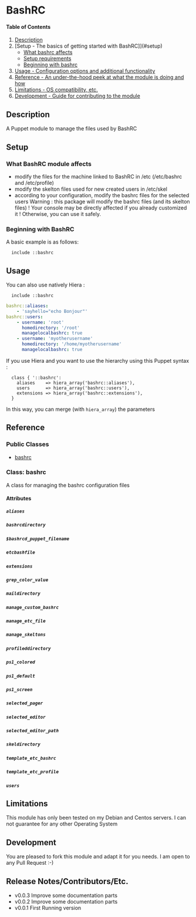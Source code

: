 # BashRC

#### Table of Contents

1. [Description](#description)
2. [Setup - The basics of getting started with BashRC]](#setup)
    * [What bashrc affects](#what-bashrc-affects)
    * [Setup requirements](#setup-requirements)
    * [Beginning with bashrc](#beginning-with-bashrc)
3. [Usage - Configuration options and additional functionality](#usage)
4. [Reference - An under-the-hood peek at what the module is doing and how](#reference)
5. [Limitations - OS compatibility, etc.](#limitations)
6. [Development - Guide for contributing to the module](#development)

## Description

A Puppet module to manage the files used by BashRC

## Setup

### What BashRC module affects 

* modify the files for the machine linked to BashRC in /etc (/etc/bashrc and /etc/profile)
* modify the  skelton files used for new created users in /etc/skel
* according to your configuration, modify the bashrc files for the selected users
Warning : this package will modify the bashrc files (and its skelton files) ! Your console may be directly affected if you already customized it !
Otherwise, you can use it safely.

### Beginning with BashRC	

A basic example is as follows:

```puppet
  include ::bashrc
```

## Usage

You can also use natively Hiera :


```puppet
  include ::bashrc
```

```yaml
bashrc::aliases:
    - 'sayhello="echo Bonjour"'
bashrc::users:
    - username: 'root'
      homedirectory: '/root'
      managelocalbashrc: true
    - username: 'myotherusername'
      homedirectory: '/home/myotherusername'
      managelocalbashrc: true
```

If you use Hiera and you want to use the hierarchy using this Puppet syntax :

```puppet
  class { '::bashrc':
    aliases    => hiera_array('bashrc::aliases'),
    users      => hiera_array('bashrc::users'),
    extensions => hiera_array('bashrc::extensions'),
  }
```

In this way, you can merge (with `hiera_array`) the parameters

## Reference

### Public Classes

* [bashrc](#class-bashrc)

### Class: bashrc

A class for managing the bashrc configuration files

#### Attributes

##### `aliases`
##### `bashrcdirectory`
##### `$bashrcd_puppet_filename`
##### `etcbashfile`
##### `extensions`
##### `grep_color_value`
##### `maildirectory`
##### `manage_custom_bashrc`
##### `manage_etc_file`
##### `manage_skeltons`
##### `profileddirectory`
##### `ps1_colored`
##### `ps1_default`
##### `ps1_screen`
##### `selected_pager`
##### `selected_editor`
##### `selected_editor_path`
##### `skeldirectory`
##### `template_etc_bashrc`
##### `template_etc_profile`
##### `users`

## Limitations

This module has only been tested on my Debian and Centos servers. I can not guarantee for any other Operating System

## Development

You are pleased to fork this module and adapt it for you needs. I am open to any Pull Request :-)

## Release Notes/Contributors/Etc. 

* v0.0.3 Improve some documentation parts
* v0.0.2 Improve some documentation parts
* v0.0.1 First Running version

